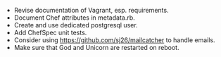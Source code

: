 * Revise documentation of Vagrant, esp. requirements.
* Document Chef attributes in metadata.rb.
* Create and use dedicated postgresql user.
* Add ChefSpec unit tests.
* Consider using https://github.com/sj26/mailcatcher to handle emails.
* Make sure that God and Unicorn are restarted on reboot.
